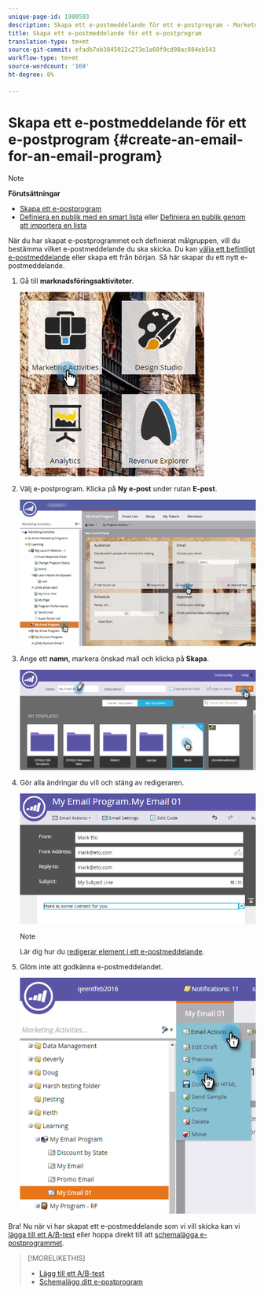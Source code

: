 ```yaml
---
unique-page-id: 1900593
description: Skapa ett e-postmeddelande för ett e-postprogram - Marketo Docs - Produktdokumentation
title: Skapa ett e-postmeddelande för ett e-postprogram
translation-type: tm+mt
source-git-commit: efadb7eb3845012c273e1a60f9cd98ac884eb543
workflow-type: tm+mt
source-wordcount: '169'
ht-degree: 0%

---
```



# Skapa ett e-postmeddelande för ett e-postprogram {#create-an-email-for-an-email-program}

>[!NOTE]
>
>**Förutsättningar**
>
>* [Skapa ett e-postprogram](/help/marketo/product-docs/email-marketing/email-programs/creating-an-email-program/create-an-email-program.md)
>* [Definiera en publik med en smart lista](/help/marketo/product-docs/email-marketing/email-programs/managing-people-in-email-programs/define-an-audience-with-a-smart-list.md) eller [Definiera en publik genom att importera en lista](/help/marketo/product-docs/email-marketing/email-programs/managing-people-in-email-programs/define-an-audience-by-importing-a-list.md)

>



När du har skapat e-postprogrammet och definierat målgruppen, vill du bestämma vilket e-postmeddelande du ska skicka. Du kan [välja ett befintligt e-postmeddelande](choose-an-existing-email.md) eller skapa ett från början. Så här skapar du ett nytt e-postmeddelande.

1. Gå till **marknadsföringsaktiviteter**.

   ![](assets/one.png)

1. Välj e-postprogram. Klicka på **Ny e-post** under rutan **E-post**.

   ![](assets/newemaildashboard.png)

1. Ange ett **namn**, markera önskad mall och klicka på **Skapa**.

   ![](assets/three.png)

1. Gör alla ändringar du vill och stäng av redigeraren.

   ![](assets/four.png)

   >[!NOTE]
   >
   >Lär dig hur du [redigerar element i ett e-postmeddelande](/help/marketo/product-docs/email-marketing/general/email-editor-2/edit-elements-in-an-email.md).

1. Glöm inte att godkänna e-postmeddelandet.

   ![](assets/five.png)

Bra! Nu när vi har skapat ett e-postmeddelande som vi vill skicka kan vi [lägga till ett A/B-test](email-test-a-b-test/add-an-a-b-test.md) eller hoppa direkt till att [schemalägga e-postprogrammet](schedule-your-email-program.md).

>[!MORELIKETHIS]
>
>* [Lägg till ett A/B-test](email-test-a-b-test/add-an-a-b-test.md)
>* [Schemalägg ditt e-postprogram](schedule-your-email-program.md)

